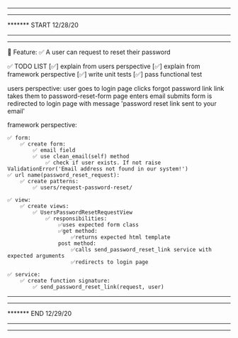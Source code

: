 *******************************
*******
******* START 12/28/20
*******
*******************************

📜 Feature:
    ✅ A user can request to reset their password


✅ TODO LIST 
[✅] explain from users perspective
[✅] explain from framework perspective
[✅] write unit tests
[✅] pass functional test



users perspective:
    user goes to login page
    clicks forgot password link
    link takes them to password-reset-form page
    enters email
    submits form
    is redirected to login page with message 'password reset link sent to your email'


framework perspective:
    
    ✅ form:
        ✅ create form:
            ✅ email field
            ✅ use clean_email(self) method
                ✅ check if user exists. If not raise ValidationError('Email address not found in our system!')
    ✅ url name(password_reset_request): 
        ✅ create patterns:
            ✅ users/request-password-reset/

    ✅ view:
        ✅ create views:
            ✅ UsersPasswordResetRequestView
                ✅ responsibilities:
                    ✅uses expected form class
                    ✅get method:
                        ✅returns expected html template
                    post method:
                        ✅calls send_password_reset_link service with expected arguments
                        ✅redirects to login page
                    
    ✅ service:
        ✅ create function signature:
            ✅ send_password_reset_link(request, user)
 
                    

*******************************
*******
******* END 12/29/20
*******
*******************************
